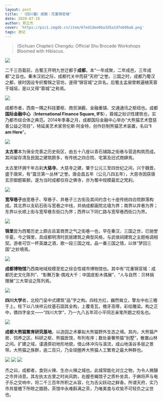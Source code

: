 ```yaml
---
layout: post
title: '（四川篇）成都：花重锦官城'
date: 2020-07-16
author: 郑之杰
cover: 'https://pic1.imgdb.cn/item/67ed1dee0ba3d5a1d7eb0ba8.png'
tags: 游记
---
```


> (Sichuan Chapter) Chengdu: Official Shu Brocade Workshops Bloomed with Hibiscus.

![](https://pic1.imgdb.cn/item/67ed1dee0ba3d5a1d7eb0ba8.png)

二千三百载前，古蜀王开明九世迁都于**成都**，本“一年成聚，二年成邑，三年成都”之旨也。秦末汉初之际，成都代关中而获“天府”之誉。三国之时，成都乃蜀汉之都，彼时因设专织蜀锦之官坊，遂得“锦官城”之异名。后蜀主孟昶曾敕遍植芙蓉于城垣，是以又得“蓉城”之称焉。

![](https://pic1.imgdb.cn/item/67ebd62e0ba3d5a1d7e93eca.png)

成都市者，西南一隅之科技要枢、商贸渊薮、金融重镇、交通通讯之枢纽也。成都**国际金融中心**（**International Finance Square, IFS**），蓉城之标识性建筑也，实乃都市综合体之典范。2014年季春之月，成都国际金融中心举办“大熊猫艺术暨慈善公益之项目”，特延美艺术家劳伦斯·阿金特，创作巨制熊猫艺术装置，名曰“**I am Here**”。

![](https://pic1.imgdb.cn/item/67ebd6a50ba3d5a1d7e94022.png)

**太古里**本为保全完善之历史街区，由五十八座以青石铺路之街巷与营造构筑而成。其间留存清及民国之建筑颇多，有传统之四合院、宅第及旧式商肆焉。

太古里环拥千年古刹**大慈寺**。大慈寺之建，肇于公元三至四世纪之间，兴于魏晋，盛于唐宋，有“震旦第一丛林”之誉。唐会昌五年（公元八四五年），大慈寺因获唐玄宗御题匾额，遂为当时成都仅存之佛寺，亦为蜀中规模最宏之梵刹。

![](https://pic1.imgdb.cn/item/67ebd8620ba3d5a1d7e94617.png)

**宽窄巷子**由宽巷子、窄巷子、井巷子三古街及其间约含七十座传统四合院群落构成。其北界以支矶石街与宽巷之中线，并纳成都画院北墙为界；南界以井巷为界；东界以长顺上街与宽窄巷东街口为界；西界以下同仁路与宽窄巷西街口为界。

![](https://pic1.imgdb.cn/item/67ebd9840ba3d5a1d7e948ef.png)

**锦里**尝为西蜀历史上颇古且富商贾之气之街巷一也，早在秦汉、三国之世，已驰誉华夏。今之锦里，具成都明清时民居建筑之典型风格，与武侯祠建筑之主题格调相契。游者可饮一杯英雄之酒，歌一段三国之戏，品一番三国之情，以体“梦回三国”之妙境焉。

![](https://pic1.imgdb.cn/item/67ebd9cd0ba3d5a1d7e948ff.jpg)

**成都博物馆**乃西南地域规模至宏之综合性城市博物馆也。其中有“花重锦官城：成都历史文化陈列”、“影舞万象·偶戏大千：中国皮影木偶展”、“人与自然：贝林捐赠展”三大常设之陈列焉。

![](https://pic1.imgdb.cn/item/67ebda930ba3d5a1d7e94ad5.png)

**四川大学**者，北校门呈中式建筑“品”字之构。四柱方红，巍然耸立，擎左中右三檐于上。柱下以八块祥云纹基石固其全构，上覆青瓦，檐牙高啄，彩绘雕梁。构之正中，镌四字金文——“四川大学”，乃一九八五年邓小平同志亲笔所题之校名也。

![](https://pic1.imgdb.cn/item/67ebdc000ba3d5a1d7e94fa7.png)

**成都大熊猫繁育研究基地**，以造园之术摹拟大熊猫野外生态之境。其内，大熊猫产房、饲养之区、科研之枢、熊猫医馆，布列有序；数处豪奢熊猫“别墅”，散置山林之间。扩建之域，谨遵原初地形地貌，借山体冲沟与溪流，成山地溪谷多层之景带。大熊猫之族群，逾二百只，乃全球圈养大熊猫人工繁育之最大种群也。

![](https://pic1.imgdb.cn/item/67ebdcf30ba3d5a1d7e951b8.png)
![](https://pic1.imgdb.cn/item/67ebdddc0ba3d5a1d7e953c1.png)
![](https://pic1.imgdb.cn/item/67ebde560ba3d5a1d7e954b7.png)

杰之曰，成都者，食则火辣、生亦火辣之城也。此城常能化对立之物，为令人微醺之市井诗意。其左执太古里之时尚风韵，右握苍蝇馆子之质朴坐具，于麻将声与电子乐之交响中，将二千三百年所积之从容，化为舌尖跃动之鲜香。所谓天府，实乃市井屋檐下所晾之腊肠，茶馆中永难斟满之茶，乃唯美食与欢愉不可轻负之尘世也。